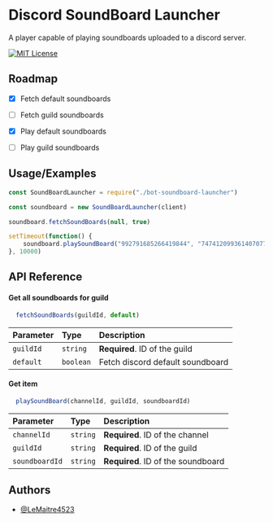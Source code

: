
# Discord SoundBoard Launcher

A player capable of playing soundboards uploaded to a discord server.

[![MIT License](https://img.shields.io/badge/License-MIT-green.svg)](https://choosealicense.com/licenses/mit/)
## Roadmap

- [x] Fetch default soundboards
- [ ] Fetch guild soundboards
- [x] Play default soundboards
- [ ] Play guild soundboards


## Usage/Examples

```javascript
const SoundBoardLauncher = require("./bot-soundboard-launcher")

const soundboard = new SoundBoardLauncher(client)

soundboard.fetchSoundBoards(null, true)

setTimeout(function() {
    soundboard.playSoundBoard("992791685266419844", "747412099361407077", "3")
}, 10000)
```


## API Reference

#### Get all soundboards for guild

```javascript
  fetchSoundBoards(guildId, default)
```

| Parameter | Type     | Description                |
| :-------- | :------- | :------------------------- |
| `guildId` | `string` | **Required**. ID of the guild |
| `default` | `boolean` | Fetch discord default soundboard |


#### Get item

```javascript
  playSoundBoard(channelId, guildId, soundboardId)
```

| Parameter | Type     | Description                       |
| :-------- | :------- | :-------------------------------- |
| `channelId` | `string` | **Required**. ID of the channel |
| `guildId` | `string` | **Required**. ID of the guild |
| `soundboardId` | `string` | **Required**. ID of the soundboard |


## Authors

- [@LeMaitre4523](https://www.github.com/lemaitre4523)

